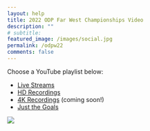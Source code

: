 ```yaml
---
layout: help
title: 2022 ODP Far West Championships Video 
description: ""
# subtitle: 
featured_image: /images/social.jpg
permalink: /odpw22
comments: false
---
```


Choose a YouTube playlist below:

* [Live Streams](https://www.youtube.com/playlist?list=PLCfT_1S-jgSSjXD8xnEXZwxfVF2iAPiEQ)
* [HD Recordings](https://www.youtube.com/playlist?list=PLCfT_1S-jgSTgVYIbEs5WO6wQ5gTy63Vh)
* [4K Recordings](https://www.youtube.com/playlist?list=PLCfT_1S-jgSSow3WfFoRkTtGUuk5LJiV3) (coming soon!)
* [Just the Goals](https://www.youtube.com/playlist?list=PLCfT_1S-jgSRCousz_YA88E6fgXUXv9eJ)

![](/assets/logos/odpw22.png)
